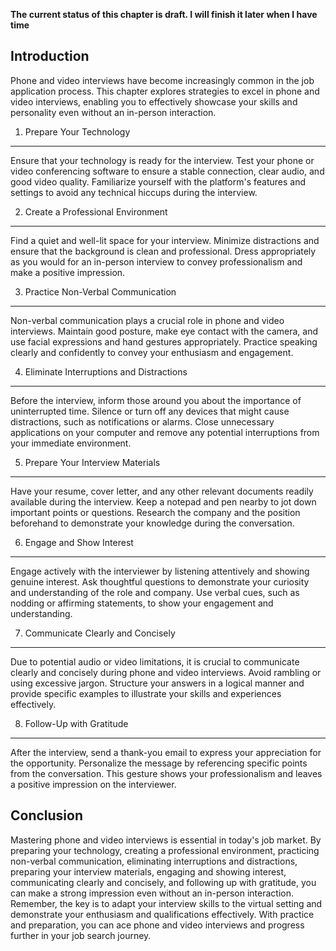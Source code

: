 **The current status of this chapter is draft. I will finish it later when I have time**

Introduction
------------

Phone and video interviews have become increasingly common in the job application process. This chapter explores strategies to excel in phone and video interviews, enabling you to effectively showcase your skills and personality even without an in-person interaction.

1. Prepare Your Technology
--------------------------

Ensure that your technology is ready for the interview. Test your phone or video conferencing software to ensure a stable connection, clear audio, and good video quality. Familiarize yourself with the platform's features and settings to avoid any technical hiccups during the interview.

2. Create a Professional Environment
------------------------------------

Find a quiet and well-lit space for your interview. Minimize distractions and ensure that the background is clean and professional. Dress appropriately as you would for an in-person interview to convey professionalism and make a positive impression.

3. Practice Non-Verbal Communication
------------------------------------

Non-verbal communication plays a crucial role in phone and video interviews. Maintain good posture, make eye contact with the camera, and use facial expressions and hand gestures appropriately. Practice speaking clearly and confidently to convey your enthusiasm and engagement.

4. Eliminate Interruptions and Distractions
-------------------------------------------

Before the interview, inform those around you about the importance of uninterrupted time. Silence or turn off any devices that might cause distractions, such as notifications or alarms. Close unnecessary applications on your computer and remove any potential interruptions from your immediate environment.

5. Prepare Your Interview Materials
-----------------------------------

Have your resume, cover letter, and any other relevant documents readily available during the interview. Keep a notepad and pen nearby to jot down important points or questions. Research the company and the position beforehand to demonstrate your knowledge during the conversation.

6. Engage and Show Interest
---------------------------

Engage actively with the interviewer by listening attentively and showing genuine interest. Ask thoughtful questions to demonstrate your curiosity and understanding of the role and company. Use verbal cues, such as nodding or affirming statements, to show your engagement and understanding.

7. Communicate Clearly and Concisely
------------------------------------

Due to potential audio or video limitations, it is crucial to communicate clearly and concisely during phone and video interviews. Avoid rambling or using excessive jargon. Structure your answers in a logical manner and provide specific examples to illustrate your skills and experiences effectively.

8. Follow-Up with Gratitude
---------------------------

After the interview, send a thank-you email to express your appreciation for the opportunity. Personalize the message by referencing specific points from the conversation. This gesture shows your professionalism and leaves a positive impression on the interviewer.

Conclusion
----------

Mastering phone and video interviews is essential in today's job market. By preparing your technology, creating a professional environment, practicing non-verbal communication, eliminating interruptions and distractions, preparing your interview materials, engaging and showing interest, communicating clearly and concisely, and following up with gratitude, you can make a strong impression even without an in-person interaction. Remember, the key is to adapt your interview skills to the virtual setting and demonstrate your enthusiasm and qualifications effectively. With practice and preparation, you can ace phone and video interviews and progress further in your job search journey.
